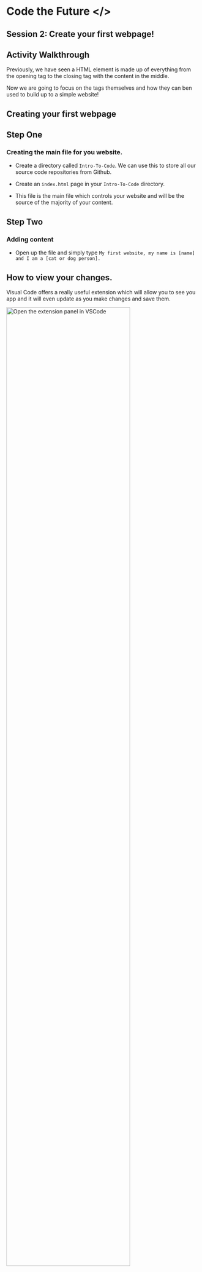 # Code the Future </>

## Session 2: Create your first webpage!

## Activity Walkthrough

Previously, we have seen a HTML element is made up of everything from the opening tag to the closing tag with the content in the middle.

Now we are going to focus on the tags themselves and how they can ben used to build up to a simple website!

## Creating your first webpage

## Step One

### Creating the main file for you website.

- Create a directory called `Intro-To-Code`. We can use this to store all our source code repositories from Github.

- Create an `index.html` page in your `Intro-To-Code` directory.

- This file is the main file which controls your website and will be the source of the majority of your content.

## Step Two

### Adding content

- Open up the file and simply type `My first website, my name is [name] and I am a [cat or dog person].`

## How to view your changes.

Visual Code offers a really useful extension which will allow you to see you app and it will even update as you make changes and save them.

<img src="https://raw.githubusercontent.com/sarah-cic-uk/Code-the-Future/main/images/session2/extensions_1.png" alt="Open the extension panel in VSCode" width="80%">

- In the search bar type `live server` and click on the top option which is published by Ritwick Dey.

- Them simply click install and restart your VScode.

- You will then be able to right click on your index.html file and select **open with live server**.

- This should then open a new window in your default browser and you should see something like this:

<img src="https://raw.githubusercontent.com/sarah-cic-uk/Code-the-Future/main/images/session2/initial_website_1.png" alt="A basic webpage with a some text on it" width="80%">

## Step Three

### Adding the basic structure

We will start off with adding the code you saw in the Previous section on line two which is a good place to start with any index.html file!

    <!DOCTYPE html>
    <html>
        <head>
    	    <meta charset="utf-8">
    	    <title></title>
        </head>
        <body>
        </body>
    </html>

Just to quickly recap, `<!DOCTYPE html>` is the HTML declaration and not strictly a HTML tag but "informs" the browser of the type of language to expect. Here we are telling the browser to expect HTML 5.

Next have the `<html>` which tells the browser where the code itself is.

And finally we have the `<head>` and `<body>` tags. The head tag includes all of the additional information about the webpage and the body includes all of the content which will be displayed on the screen.

## Step Four

### The Final Step

- Add `My first website` between the title Tags to create a title that should now be displayed on the tab in your browser.
- Add a H1 tag in between the body tags and add `my name is [name]` which will give your website a header.
- Add a P tag into the body as well and add `and I am a [cat or dog person]`. This will have the effect of creating a paragraph, feel free to add more information about yourself using any HTML tags you like!

  Example

  ```
  <!DOCTYPE html>
    <html>
      <head>
        <title>My First Website</title>
      </head>
      <body>
        <h1>My name is Henry</h1>
        <p>And I am a cat person</p>
      </body>
    </html>
  ```

## Example finished activity

If you get stuck or would like some inspiration on what to add to you page, you can check out the <a href='https://raw.githubusercontent.com/sarah-cic-uk/Code-the-Future/main/session-2/example-finished-activities/index_section_02_example.html' target='_blank'>example finished activity</a>

## Resources

<ul>
<li><a href='https://www.w3schools.com/tags/default.asp' target='_blank'>W3 Schools</a></li>
<li><a href='https://developer.mozilla.org/en-US/docs/Web/HTML/Element' target='_blank'>MDN Web Docs</a></li>
</ul>

<div style="width: 100%">
<a href='dev_tools.md'><-- Previous section: Chrome Dev Tools</a>
<div align="right"><a href='../session-3/README.md'>Next section: Session 3 Introduction --></a></div>
</div>
